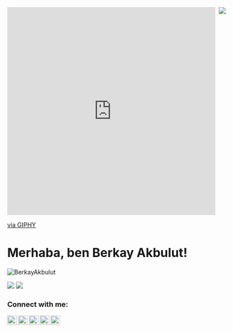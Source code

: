 <img align='right' src="https://github-readme-stats.vercel.app/api?username=BerkayAkbulut&show_icons=true">
<iframe src="https://giphy.com/embed/UQIz23t3WN8gyfusrq" width="480" height="480" frameBorder="0" class="giphy-embed" allowFullScreen></iframe><p><a href="https://giphy.com/gifs/scandtrack-outdoor-trekking-wandern-UQIz23t3WN8gyfusrq">via GIPHY</a></p>

# Merhaba, ben Berkay Akbulut! 
<p align="left"> <img src="https://komarev.com/ghpvc/?username=BerkayAkbulut" alt="BerkayAkbulut" /> </p>

[![](https://img.shields.io/twitter/follow/berkayakbulut97?style=social)](https://www.twitter.com/berkayakbulut97)
[![](https://img.shields.io/github/followers/BerkayAkbulut?style=social)](https://www.github.com/BerkayAkbulut)



### Connect with me:
[<img align="left" alt="berkay-akbulut | YouTube" width="22px" src="https://cdn.jsdelivr.net/npm/simple-icons@v3/icons/youtube.svg" />](https://www.youtube.com/channel/UCy9tU79im1b7RjUS37BMO8A)
[<img align="left" alt="berkay-akbulut | Twitter" width="22px" src="https://cdn.jsdelivr.net/npm/simple-icons@v3/icons/twitter.svg" />](https://twitter.com/berkaykbulut97)
[<img align="left" alt="berkay-akbulut | LinkedIn" width="22px" src="https://cdn.jsdelivr.net/npm/simple-icons@v3/icons/linkedin.svg" />](https://www.linkedin.com/in/berkayakbulut/)
[<img align="left" alt="berkay-akbulut | Instagram" width="22px" src="https://cdn.jsdelivr.net/npm/simple-icons@v3/icons/instagram.svg" />](https://instagram.com/akbulutberkay/)
[<img align="left" alt="berkay-akbulut | Medium" width="22px" src="https://cdn.jsdelivr.net/npm/simple-icons@3.13.0/icons/medium.svg" />](https://medium.com/@berkayakbulut)
<br />
<br />








<!--
### Hi there 👋
**BerkayAkbulut/BerkayAkbulut** is a ✨ _special_ ✨ repository because its `README.md` (this file) appears on your GitHub profile.
[![](https://img.shields.io/badge/youtube-%23FF0000.svg?&style=for-the-badge&logo=youtube&logoColor=white")](https://www.youtube.com/mertcobanov)
Here are some ideas to get you started:

- 🔭 I’m currently working on ...
- 🌱 I’m currently learning ...
- 👯 I’m looking to collaborate on ...
- 🤔 I’m looking for help with ...
- 💬 Ask me about ...
- 📫 How to reach me: ...
- 😄 Pronouns: ...
- ⚡ Fun fact: ...


[![](https://img.shields.io/badge/twitter-%231DA1F2.svg?&style=for-the-badge&logo=twitter&logoColor=white)](https://www.twitter.com/berkayakbulut97)
[![](https://img.shields.io/badge/linkedin-%230077B5.svg?&style=for-the-badge&logo=linkedin&logoColor=white)](https://www.linkedin.com/in/berkayakbulut/)
[![](https://img.shields.io/badge/medium-%2312100E.svg?&style=for-the-badge&logo=medium&logoColor=white)](https://medium.com/@berkayakbulut)
[![](https://img.shields.io/badge/instagram-%23E4405F.svg?&style=for-the-badge&logo=instagram&logoColor=white)](https://instagram.com/akbulutberkay)
[![Mail Badge](https://img.shields.io/badge/akbulutberkay@yandex.com-c14438?style=for-the-badge&logo=Gmail&logoColor=white&link=mailto:akbulutberkay@yandex.com)](mailto:akbulutberkay@yandex.com)



-->
